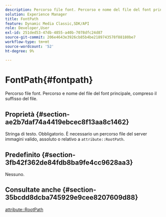 ```yaml
---
description: Percorso file font. Percorso e nome del file del font principale, compreso il suffisso del file.
solution: Experience Manager
title: FontPath
feature: Dynamic Media Classic,SDK/API
role: Developer,User
exl-id: 251ded53-47db-4855-a40b-7078dfc24d87
source-git-commit: 206e4643e3926cb85b4be2189743578f88180be7
workflow-type: tm+mt
source-wordcount: '52'
ht-degree: 9%

---
```


# FontPath{#fontpath}

Percorso file font. Percorso e nome del file del font principale, compreso il suffisso del file.

## Proprietà {#section-ae2b7daf74a4419ebcec8f13aa8c1462}

Stringa di testo. Obbligatorio. È necessario un percorso file del server immagini valido, assoluto o relativo a `attribute::RootPath`.

## Predefinito {#section-3fb42f362de84fdb8ba9fe4cc9628aa3}

Nessuno.

## Consultate anche {#section-35bcdd8dcba745929e9cee8207609d88}

[attribute::RootPath](/help/aem-is-ir-api/is-api/image-catalog/image-serving-api-ref/c-image-catalog-reference/c-attributes-reference/r-rootpath.md)
